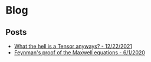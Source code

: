 # Blog

## Posts
- [What the hell is a Tensor anyways? - 12/22/2021](./posts/what_the_hell_is_a_tensor_anyways.md)
- [Feynman's proof of the Maxwell equations - 6/1/2020](./posts/feynman_maxwell_equations.md)


